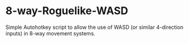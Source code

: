 # 8-way-Roguelike-WASD
Simple Autohotkey script to allow the use of WASD (or similar 4-direction inputs) in 8-way movement systems.
